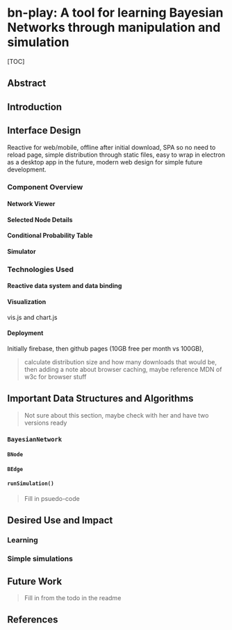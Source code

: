 <h1>bn-play: A tool for learning Bayesian Networks through manipulation and simulation</h1>
<!-- Used h1 here so the line would be left out of the TOC -->

[TOC]

<!--
TODO:
* [_] Add some research for education and interface stuff
* [/] Finish outline
* [_] Put name somewhere
* [/] Fill in sections
* [_] Format references
* [_] Format document as two-column pdf
* [_] Check on removing the data structures and algorithms part
* [_] Submit to canvas
-->

## Abstract

## Introduction

## Interface Design

Reactive for web/mobile, offline after initial download, SPA so no need to reload page, simple distribution through static files, easy to wrap in electron as a desktop app in the future, modern web design for simple future development.

### Component Overview

#### Network Viewer

#### Selected Node Details

#### Conditional Probability Table

#### Simulator

### Technologies Used

#### Reactive data system and data binding

#### Visualization

vis.js and chart.js

#### Deployment

Initially firebase, then github pages (10GB free per month vs 100GB), 
> calculate distribution size and how many downloads that would be, then adding a note about browser caching, maybe reference MDN of w3c for browser stuff

## Important Data Structures and Algorithms

> Not sure about this section, maybe check with her and have two versions ready

### `BayesianNetwork`

#### `BNode`

#### `BEdge`

#### `runSimulation()`

> Fill in psuedo-code

## Desired Use and Impact

### Learning

### Simple simulations

## Future Work

> Fill in from the todo in the readme

## References
